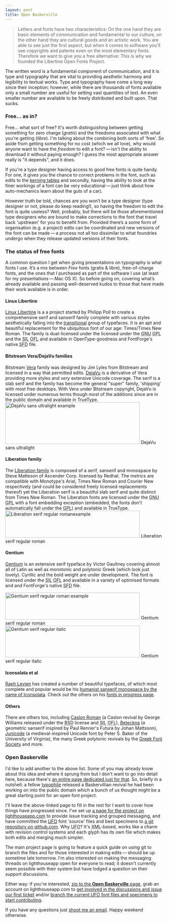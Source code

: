 ```yaml
---
layout: post
title: Open Baskerville
---
```

<blockquote cite="Philipp H. Poll">
<p>Letters and fonts have two characteristics: On the one hand they are basic elements of communication and fundamental to our culture, on the other hand they are cultural goods and an artistic work. You are able to see just the first aspect, but when it comes to software you'll see copyrights and patents even on the most elementary fonts. Therefore we want to give you a free alternative: This is why we founded the Libertine Open Fonts Project.</p>
</blockquote>

The written word is a fundamental component of communication, and it is type and typography that are vital to providing aesthetic harmony and legibility to textual works. Type and typography have come a long way since their inception; however, while there are thousands of fonts available only a small number are useful for setting vast quantities of text. An even smaller number are available to be freely distributed and built upon. That sucks.

<h3>Free&hellip; as in?</h3>
Free&hellip; what sort of free? It's worth distinguishing between getting something for zero charge (<em>gratis</em>) and the freedoms associated with what you're getting (<em>libre</em>). I'm talking about the combining both sorts of 'free'. So aside from getting something for no cost (which we all love), why would anyone want to have the <em>freedom</em> to edit a font?&thinsp;&mdash;&thinsp;isn't the ability to download it without paying enough? I guess the most appropriate answer really is "it depends", and it does.

If you're a type designer having access to good free fonts is quite handy. For one, it gives you the chance to correct problems in the font, such as edits to the <a href="http://klepas.org/2008/12/14/evaluating-fonts-kerning/" title="Evaluating fonts: kerning">kerning tables</a> and secondly, having the ability to look at the finer workings of a font can be very educational&thinsp;&mdash;&thinsp;just think about how auto-mechanics learn about the guts of a car).

<p>However truth be told, chances are you won&#8217;t be a type designer (type designer or not, please do keep reading!), so having the freedom to edit the font is quite useless? Well, probably, but there will be those aforementioned type designers who are bound to make corrections to the font that travel back 'upstream' for you to benefit from. Provided there&#8217;s a some form of organisation (e.g. a project) edits can be coordinated and new versions of the font can be made&thinsp;&mdash;&thinsp;a process not all too dissimilar to what foundries undergo when they release updated versions of their fonts.</p>

<h3>The status of free fonts</h3>
<p>A common question I get when giving presentations on typography is what fonts I use. It&#8217;s a mix between <em>Free</em> fonts (gratis <span class="amp">&amp;</span> libre), free-of-charge fonts, and the ones that I purchased as part of the software I use (at least for my presentations&thinsp;&mdash;&thinsp;Mac <abbr>OS X</abbr>). So before going on, covering what&#8217;s already available and passing well-deserved kudos to those that have made their work available is in order.</p>

<h4>Linux Libertine</h4>
<p><a href="http://linuxlibertine.sourceforge.net/" title="Libertine Open Fonts Project&thinsp;&mdash;&thinsp;Libertine-Projekt freier Schriftarten">Linux Libertine</a> is a a project started by Philipp Poll to create a comprehensive serif and sanserif family complete with various styles aesthetically falling into the <a href="http://en.wikipedia.org/wiki/VOX-ATypI_classification#Transitional" title="Wikipedia (English): Transitional typefaces under the VOX-ATypI classification">transitional</a> group of typefaces. It is an apt and beautiful replacement for the ubiquitous font of our age: Times/Times New Roman. The family is dual-licensed under the licensed under the <acronym title="GNU&#8217;s Not UNIX">GNU</acronym> <acronym title="General Public License">GPL</acronym> and the <acronym title="Summer Institute of Linguistics">SIL</acronym> <acronym title="Open Font License">OFL</acronym> and available in OpenType-goodness and FontForge's native <acronym title="Spline Font Database">SFD</acronym> file.</p>

<h4>Bitstream Vera/DejaVu families</h4>
Bitstream <a href="http://www.gnome.org/fonts/" title="GNOME.org Vera fonts page">Vera</a> family was designed by Jim Lyles from Bitstream and licensed in a way that permitted edits. <a href="http://dejavu-fonts.org/wiki/index.php?title=Main_Page" title="DejaVu fonts wiki project page">DejaVu</a> is a derivative of Vera providing more styles and <em>very</em> extensive Unicode coverage. The serif is a slab serif and the family has become the general "super" family, 'shipping' with most free desktops. With Vera under Bitstream copyright, DejaVu is licensed under numerous terms though most of the additions since are in the public domain and available in TrueType.

<img src="http://klepas.org/wp-content/uploads/2009/02/dejavu-sans-ultralight.png" alt="DejaVu sans ultralight example" title="gentium-serif" width="425" height="132" />
<span class="caption">DejaVu sans ultralight</span>

<h4>Liberation family</h4>
The <a href="https://fedorahosted.org/liberation-fonts/" title="Liberation fonts family project page on Fedora Hosted">Liberation family</a> is composed of a serif, sanserif and monospace by Steve Matteson of Ascender Corp. licensed by Redhat. The metrics are compatible with Monotype's Arial, Times New Roman and Courier New respectively (and could be considered freely licensed replacements thereof) yet the Liberation serif is a beautiful slab serif and quite distinct from Times New Roman. The Liberation fonts are licensed under the <acronym title="GNU&#8217;s Not UNIX">GNU</acronym> <acronym title="General Public License">GPL</acronym> with a font embedding exception (embedded, the fonts don't automatically fall under the <acronym title="General Public License">GPL</acronym>) and available in TrueType.
<img src="http://klepas.org/wp-content/uploads/2009/02/liberation-serif.png" alt="Liberation serif regular romanexample" title="liberation-serif" width="425" height="85" />
<span class="caption">Liberation serif regular roman</span>

<h4>Gentium</h4>
<p><a href="http://scripts.sil.org/cms/scripts/page.php?site_id=nrsi&item_id=Gentium" title="Gentium project page on SIL International">Gentium</a> is an extensive serif typeface by Victor Gaultney covering almost all of Latin as well as monotonic and polytonic Greek (which look just lovely). Cyrillic and the bold weight are under development. The font is licensed under the <acronym title="Summer Institute of Linguistics">SIL</acronym> <acronym title="Open Font License">OFL</acronym> and available in a variety of optimised formats and and FontForge's native <acronym title="Spline Font Database">SFD</acronym> file.</p>

<img src="http://klepas.org/wp-content/uploads/2009/02/gentium-serif.png" alt="Gentium serif regular roman example" title="gentium-serif" width="425" height="85" />
<span class="caption">Gentium serif regular roman</span>
<img src="http://klepas.org/wp-content/uploads/2009/02/gentium-serif-italic.png" alt="Gentium serif regular italic" title="gentium-serif" width="425" height="100" />
<span class="caption">Gentium serif regular italic</span>

<h4>Iconsolata et al</h4>
<p><a href="http://www.levien.com/" title="Raph Levien&#8217;s homepage">Raph Levien</a> has created a number of beautiful typefaces, of which most complete and popular would be his <a href="http://www.levien.com/type/myfonts/inconsolata.html" title="Iconsolata: a humanist sanserif monospace">humanist sanserif monospace by the name of Iconsolata</a>. Check out the others on his <a href="http://www.levien.com/type/fonts" title="Raph Levien&#8217;s fonts in progress">fonts in progress page</a>.</p>

<h4>Others</h4>
<p>There are others too, including <a href="http://fontforge.sourceforge.net/sfds/index.html" title="Caslon Roman and Caliban SourceForge page">Caslon Roman</a> (a Caslon revival by George Williams released under the <acronym title="Berkeley Software Distribution">BSD</acronym> license and <acronym title="Summer Institute of Linguistics">SIL</acronym> <acronym title="Open Font License">OFL</acronym>), <a href="http://gnu.ethz.ch/linuks.mine.nu/beteckna/" title="Typeface: Beteckna">Beteckna</a> (a geometric sanserif inspired by Paul Renner's Futura by Johan Mattsson), <a href="http://junicode.sourceforge.net/" title="Junicode">Junicode</a> (a medieval-inspired Unicode font by Peter S. Baker of the University of Virginia), the many Greek polytonic revivals by the <a href="http://www.greekfontsociety.gr/" title="Εταιρεία Ελληνικών Τυπογραφικών Στοιχείων&thinsp;&mdash;&thinsp;Greek Font Society">Greek Font Society</a> and more.</p>

<h3>Open Baskerville</h3>
I'd like to add another to the above list. Some of you may already know about this idea and where it sprung from but I don't want to go into detail here, because there's <a href="http://klepas.org/openbaskerville/" title="Open Baskerville project page">an entire page dedicated just for that</a>. So, briefly in a nutshell: a fellow <a href="http://jpad.biz/" title="Website of James Puckett">typophile</a> released a Baskervillian revival he had been working on into the public domain which a bunch of us thought might be a great starting point for an open font project.

I'll leave the above-linked page to fill in the rest for I want to cover how things have progressed since. I've set up <a href="http://openbaskerville.lighthouseapp.com/" title="Open Baskerville issue tracker and messaging page">a page for the project on lighthouseapp.com</a> to provide issue tracking and grouped messaging, and have committed the <a href="http://www.robofab.org/ufo/specification.html" title="RoboFab UFO file format specification 1.0"><acronym title="Unified Font Object">UFO</acronym></a> font 'source' files and best specimens to <a href="http://github.com/klepas/open-baskerville/" title="Open Baskerville on github">a git repository on github.com</a>. Why <acronym title="Unified Font Object">UFO</acronym>? It's <acronym title="eXtensible Markup Language">XML</acronym>-based, works like a charm with revision control systems and each glyph has its own file which makes both edits and merging much simpler.

The main project page is going to feature a quick guide on using git to branch the files and for those interested in making edits&thinsp;&mdash;&thinsp;should be up sometime late tomorrow. I'm also interested on making the messaging threads on lighthouseapp open for everyone to read; it doesn't currently seem possible with their system but have lodged a question on their support discussions.

Either way: if you're interested, <a href="http://klepas.org/openbaskerville" title="Open Baskerville project page">zip to the <strong>Open Baskerville</strong> page</a>, grab an account on lighthouseapp.com to <a href="http://openbaskerville.lighthouseapp.com/" title="Open Baskerville issue tracker and messaging page">get involved in the discussions and issue our first ticket</a> and/or <a href="http://github.com/klepas/open-baskerville/" title="Open Baskerville on github">branch the current <acronym title="Unified Font Object">UFO</acronym> font files and specimens to start contributing</a>.

If you have any questions just <a href="mailto:klepas@klepas.org" title="Email Simon Pascal Klein">shoot me an email</a>. Happy weekend otherwise.